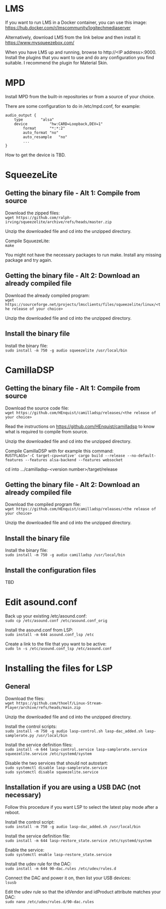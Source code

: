# LMS
If you want to run LMS in a Docker container, you can use this image:<br/>
https://hub.docker.com/r/lmscommunity/logitechmediaserver

Alternatively, download LMS from the link below and then install it:<br/>
https://www.mysqueezebox.com/

When you have LMS up and running, browse to http://\<IP address\>:9000. Install the plugins that you want to use and do any configuration you find suitable. I recommend the plugin for Material Skin.

# MPD
Install MPD from the built-in repositories or from a source of your choice.

There are some configuration to do in /etc/mpd.conf, for example:<br/>
```
audio_output {
	type		"alsa"
	device          "hw:CARD=Loopback,DEV=1"
        format		"*:*:2"
        auto_format	"no"
        auto_resample	"no"
        ...
}
```

How to get the device is TBD.

# SqueezeLite
## Getting the binary file - Alt 1: Compile from source
Download the zipped files:<br/>
```wget https://github.com/ralph-irving/squeezelite/archive/refs/heads/master.zip```

Unzip the downloaded file and cd into the unzipped directory.

Compile SquuezeLite:<br/>
```make```

You might not have the necessary packages to run make. Install any missing package and try again.

## Getting the binary file - Alt 2: Download an already compiled file
Download the already compiled program:<br/>
```wget https://sourceforge.net/projects/lmsclients/files/squeezelite/linux/<the release of your choice>```

Unzip the downloaded file and cd into the unzipped directory.

## Install the binary file
Install the binary file:<br/>
```sudo install -m 750 -g audio squeezelite /usr/local/bin```

# CamillaDSP
## Getting the binary file - Alt 1: Compile from source
Download the source code file:<br/>
```wget https://github.com/HEnquist/camilladsp/releases/<the release of your choice>```

Read the instructions on https://github.com/HEnquist/camilladsp to know what is required to compile from source.

Unzip the downloaded file and cd into the unzipped directory.

Compile CamillaDSP with for example this command:<br/>
```RUSTFLAGS='-C target-cpu=native' cargo build --release --no-default-features --features alsa-backend --features websocket```

cd into .../camilladsp-\<version number\>/target/release

## Getting the binary file - Alt 2: Download an already compiled file
Download the compiled program file:<br/>
```wget https://github.com/HEnquist/camilladsp/releases/<the release of your choice>```

Unzip the downloaded file and cd into the unzipped directory.

## Install the binary file
Install the binary file:<br/>
```sudo install -m 750 -g audio camilladsp /usr/local/bin```

## Install the configuration files
TBD

# Edit asound.conf
Back up your existing /etc/asound.conf:<br/>
```sudo cp /etc/asound.conf /etc/asound.conf_orig```

Install the asound.conf from LSP:<br/>
```sudo install -m 644 asound.conf_lsp /etc```

Create a link to the file that you want to be active:<br/>
```sudo ln -s /etc/asound.conf_lsp /etc/asound.conf```

# Installing the files for LSP
## General
Download the files:<br/>
```wget https://github.com/thoelf/Linux-Stream-Player/archive/refs/heads/main.zip```

Unzip the downloaded file and cd into the unzipped directory.

Install the control scripts:<br/>
```sudo install -m 750 -g audio lasp-control.sh lasp-dac_added.sh lasp-samplerate.py /usr/local/bin```

Install the service definition files:<br/>
```sudo install -m 644 lasp-control.service lasp-samplerate.service squeezelite.service /etc/systemd/system```

Disable the two services that should not autostart:<br/>
```sudo systemctl disable lasp-samplerate.service```<br/>
```sudo systemctl disable squeezelite.service```

## Installation if you are using a USB DAC (not necessary)
Follow this procedure if you want LSP to select the latest play mode after a reboot.

Install the control script:<br/>
```sudo install -m 750 -g audio lasp-dac_added.sh /usr/local/bin```

Install the service definition file:<br/>
```sudo install -m 644 lasp-restore_state.service /etc/systemd/system```

Enable the service:<br/>
```sudo systemctl enable lasp-restore_state.service```

Install the udev rule for the DAC:<br/>
```sudo install -m 644 90-dac.rules /etc/udev/rules.d```

Connect the DAC and power it on, then list your USB devices:<br/>
```lsusb```

Edit the udev rule so that the idVendor and idProduct attribute matches your DAC:<br/>
```sudo nano /etc/udev/rules.d/90-dac.rules```
